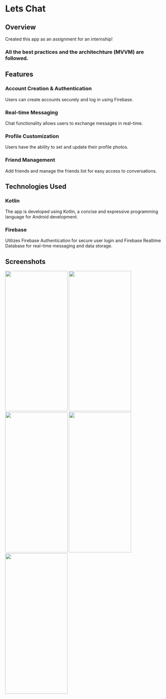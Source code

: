 # Lets Chat

## Overview
Created this app as an assignment for an internship!
### All the best practices and the architechture (MVVM) are followed.

## Features


### Account Creation & Authentication
Users can create accounts securely and log in using Firebase.
### Real-time Messaging
Chat functionality allows users to exchange messages in real-time.
### Profile Customization
Users have the ability to set and update their profile photos.
### Friend Management
Add friends and manage the friends list for easy access to conversations.

## Technologies Used

### Kotlin
The app is developed using Kotlin, a concise and expressive programming language for Android development.
### Firebase
Utilizes Firebase Authentication for secure user login and Firebase Realtime Database for real-time messaging and data storage.

## Screenshots

<img src="https://github.com/Ashrayyy/Lets-Chat/assets/101005702/9eeddc7c-b51c-4341-afc0-9faa36aa5241" width="200" height="450">
<img src="https://github.com/Ashrayyy/Lets-Chat/assets/101005702/fccb8544-aff1-4dbc-9c5b-c1c5562b9d07" width="200" height="450">
<img src="https://github.com/Ashrayyy/Lets-Chat/assets/101005702/08a639da-ab37-4bea-bcea-ace27c95ec08" width="200" height="450">
<img src="https://github.com/Ashrayyy/Lets-Chat/assets/101005702/87c709bf-9c97-4224-ab5f-310286c08c10" width="200" height="450">
<img src="https://github.com/Ashrayyy/Lets-Chat/assets/101005702/0aed37d8-86ba-4ff4-8aab-1b8811ef5d18" width="200" height="450">

